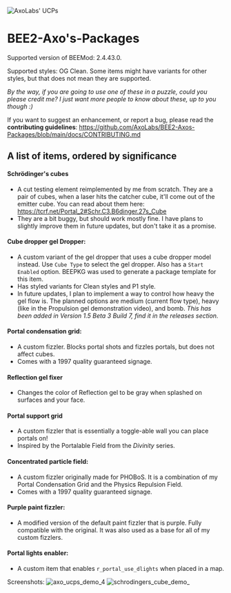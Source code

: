 ![AxoLabs' UCPs](https://user-images.githubusercontent.com/125143965/220545356-dc6fc292-efe7-4334-b8f5-97226796dd05.png)
# BEE2-Axo's-Packages
Supported version of BEEMod: 2.4.43.0.

Supported styles: OG Clean. Some items might have variants for other styles, but that does not mean they are supported.

*By the way, if you are going to use one of these in a puzzle, could you please credit me? I just want more people to know about these, up to you though :)*

If you want to suggest an enhancement, or report a bug, please read the **contributing guidelines**: https://github.com/AxoLabs/BEE2-Axos-Packages/blob/main/docs/CONTRIBUTING.md

## A list of items, ordered by significance
#### Schrödinger's cubes
- A cut testing element reimplemented by me from scratch. They are a pair of cubes, when a laser hits the catcher cube, it'll come out of the emitter cube. You can read about them here: https://tcrf.net/Portal_2#Schr.C3.B6dinger.27s_Cube
- They are a bit buggy, but should work mostly fine. I have plans to slightly improve them in future updates, but don't take it as a promise.
#### Cube dropper gel Dropper:
- A custom variant of the gel dropper that uses a cube dropper model instead. Use `Cube Type` to select the gel dropper. Also has a `Start Enabled` option. BEEPKG was used to generate a package template for this item.
- Has styled variants for Clean styles and P1 style.
- In future updates, I plan to implement a way to control how heavy the gel flow is. The planned options are medium (current flow type), heavy (like in the Propulsion gel demonstration video), and bomb. *This has been added in Version 1.5 Beta 3 Build 7, find it in the releases section.*
#### Portal condensation grid: 
- A custom fizzler. Blocks portal shots and fizzles portals, but does not affect cubes. 
- Comes with a 1997 quality guaranteed signage.
#### Reflection gel fixer
- Changes the color of Reflection gel to be gray when splashed on surfaces and your face.
#### Portal support grid
- A custom fizzler that is essentially a toggle-able wall you can place portals on!
- Inspired by the Portalable Field from the _Divinity_ series.
#### Concentrated particle field:
- A custom fizzler originally made for PHOBoS. It is a combination of my Portal Condensation Grid and the Physics Repulsion Field.
- Comes with a 1997 quality guaranteed signage.
#### Purple paint fizzler: 
- A modified version of the default paint fizzler that is purple. Fully compatible with the original. It was also used as a base for all of my custom fizzlers.
#### Portal lights enabler:
- A custom item that enables `r_portal_use_dlights` when placed in a map.

Screenshots:
![axo_ucps_demo_4](https://user-images.githubusercontent.com/125143965/226433477-fc777d2c-8d89-4985-b83b-ba01091a0184.png)
![schrodingers_cube_demo_](https://user-images.githubusercontent.com/125143965/226433501-39a3009c-bffb-4769-b721-be644a88a920.png)

